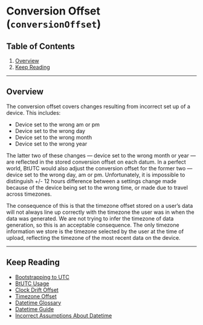 <!-- omit in toc -->
# Conversion Offset (`conversionOffset`)

<!-- omit in toc -->
## Table of Contents

1. [Overview](#overview)
2. [Keep Reading](#keep-reading)

---

## Overview

The conversion offset covers changes resulting from incorrect set up of a device. This includes:

* Device set to the wrong am or pm
* Device set to the wrong day
* Device set to the wrong month
* Device set to the wrong year

The latter two of these changes — device set to the wrong month or year — are reflected in the stored conversion offset on each datum. In a perfect world, BtUTC would also adjust the conversion offset for the former two — device set to the wrong day, am or pm. Unfortunately, it is impossible to distinguish +/- 12 hours difference between a settings change made because of the device being set to the wrong time, or made due to travel across timezones.

The consequence of this is that the timezone offset stored on a user’s data will not always line up correctly with the timezone the user was in when the data was generated. We are not trying to infer the timezone of data generation, so this is an acceptable consequence. The only timezone information we store is the timezone selected by the user at the time of upload, reflecting the timezone of the most recent data on the device.

---

## Keep Reading

* [Bootstrapping to UTC](../btutc.md)
* [BtUTC Usage](./usage.md)
* [Clock Drift Offset](./clock-drift.md)
* [Timezone Offset](./timezone.md)
* [Datetime Glossary](../glossary.md)
* [Datetime Guide](../../datetime.md)
* [Incorrect Assumptions About Datetime](../assumptions.md)
